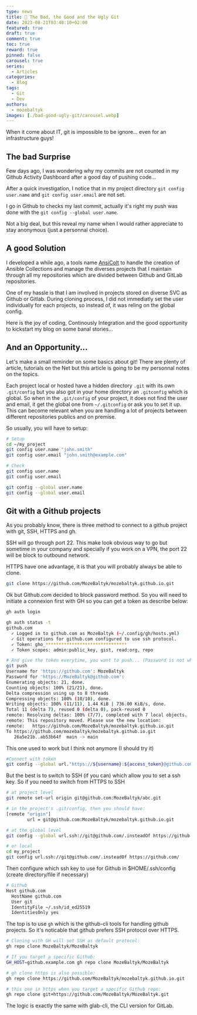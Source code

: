 ```yaml
---
type: news 
title: 👺 The Bad, the Good and the Ugly Git
date: 2023-08-21T03:48:10+02:00
featured: true
draft: true
comment: true
toc: true
reward: true
pinned: false
carousel: true
series:
  - Articles
categories:
  - Blog
tags:
  - Git
  - Dev
authors:
  - mozebaltyk
images: [./bad-good-ugly-git/carousel.webp]
---
```


When it come about IT, git is impossible to be ignore... even for an infrastructure guys!

<!--more-->

## The bad Surprise

Few days ago, I was wondering why my commits are not counted in my Github Activity Dashboard after a good day of pushing code...

After a quick investigation, I notice that in my project directory `git config user.name` and `git config user.email` are not set.

I go in Github to checks my last commit, actually it's right my push was done with the `git config --global user.name`.

Not a big deal, but this reveal my name when I would rather appreciate to stay anonymous (just a personnal choice).


## A good Solution

I developed a while ago, a tools name [AnsiColt](https://github.com/MozeBaltyk/AnsiColt) to handle the creation of Ansible Collections and manage the diverses projects that I maintain through all my repositories which are divided between Github and GitLab repositories.

One of my hassle is that I am involved in projects stored on diverse SVC as Github or Gitlab. During cloning process, I did not immediatly set the user individually for each projects, so instead of, it was reling on the global config.

Here is the joy of coding, Continously Integration and the good opportunity to kickstart my blog on some banal stories...


## And an Opportunity...

Let's make a small reminder on some basics about git! There are plenty of article, tutorials on the Net but this article is going to be my personnal notes on the topics. 

Each project local or hosted have a hidden directory `.git` with its own `.git/config` but you also got in your home directory an `.gitconfig` which is global. 
So when in the `.git/config` of your project, it does not find the user and email, it get the global one from `~/.gitconfig` or ask you to set it up. This can become relevant when you are handling a lot of projects between different repositories publics and on premise. 

So usually, you will have to setup: 

```bash
# Setup
cd ~/my_project
git config user.name "john.smith"
git config user.email "john.smith@example.com"

# Check
git config user.name
git config user.email

git config --global user.name
git config --global user.email
```



## Git with a Github projects

As you probably know, there is three method to connect to a github project with git, SSH, HTTPS and gh. 

SSH will go through port 22. This make look obvious way to go but sometime in your company and specially if you work on a VPN, the port 22 will be block to outbound network.

HTTPS have one advantage, it is that you will probably always be able to clone. 

```bash 
git clone https://github.com/MozeBaltyk/mozebaltyk.github.io.git
```

Ok but Github.com decided to block password method. So you will need to initiate a connexion first with GH so you can get a token as describe below:

```bash
gh auth login 

gh auth status -t 
github.com
  ✓ Logged in to github.com as MozeBaltyk (~/.config/gh/hosts.yml)
  ✓ Git operations for github.com configured to use ssh protocol.
  ✓ Token: gho_*******************************
  ✓ Token scopes: admin:public_key, gist, read:org, repo

# And give the token everytime, you want to push... (Password is not what you think, it's expecting the Token)
git push                                                                                                                                           
Username for 'https://github.com': MozeBaltyk
Password for 'https://MozeBaltyk@github.com':
Enumerating objects: 21, done.
Counting objects: 100% (21/21), done.
Delta compression using up to 8 threads
Compressing objects: 100% (10/10), done.
Writing objects: 100% (11/11), 1.44 KiB | 736.00 KiB/s, done.
Total 11 (delta 7), reused 0 (delta 0), pack-reused 0
remote: Resolving deltas: 100% (7/7), completed with 7 local objects.
remote: This repository moved. Please use the new location:
remote:   https://github.com/MozeBaltyk/mozebaltyk.github.io.git
To https://github.com/mozebaltyk/mozebaltyk.github.io.git
   26a5e21b..ab53b64f  main -> main
```

This one used to work but I think not anymore (I should try it)
```bash
#Connect with token 
git config --global url."https://${username}:${access_token}@github.com".insteadOf "https://github.com"
```

But the best is to switch to SSH (if you can) which allow you to set a ssh key. So if you need to switch from HTTPS to SSH

```bash
# at project level
git remote set-url origin git@github.com:MozeBaltyk/abc.git

# in the project's .git/config, then you should have:
[remote "origin"]
        url = git@github.com:MozeBaltyk/mozebaltyk.github.io.git

# at the global level
git config --global url.ssh://git@github.com/.insteadOf https://github.com/

# or local
cd my_project
git config url.ssh://git@github.com/.insteadOf https://github.com/
```

Then configure which ssh key to use for Github in $HOME/.ssh/config (create directory/file if necessary)
```bash
# Github
Host github.com
  HostName github.com
  User git
  IdentityFile ~/.ssh/id_ed25519
  IdentitiesOnly yes
```

The top is to use `gh` which is the github-cli tools for handling github projects. So it's noticable that github prefers SSH protocol over HTTPS.

```bash
# Cloning with GH will set SSH as default protocol:
gh repo clone MozeBaltyk/MozeBaltyk

# If you target a specific Github:
GH_HOST=github.example.com gh repo clone MozeBaltyk/MozeBaltyk

# gh clone https is also possible:
gh repo clone https://github.com/MozeBaltyk/mozebaltyk.github.io.git

# this one in https when you target a specific Github repo:
gh repo clone git+https://github.com/MozeBaltyk/MozeBaltyk.git
```

The logic is exactly the same with glab-cli, the CLI version for GitLab. 
